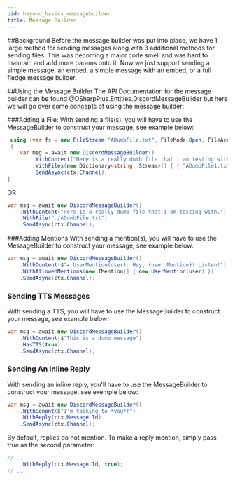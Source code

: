 ```yaml
---
uid: beyond_basics_messagebuilder
title: Message Builder
---
```


##Background
Before the message builder was put into place, we have 1 large method for sending messages along with 3 additional methods for sending files.  This
was becoming a major code smell and was hard to maintain and add more params onto it.  Now we just support sending a simple message, an embed, a simple
message with an embed, or a full fledge message builder.

##Using the Message Builder
The API Documentation for the message builder can be found @DSharpPlus.Entities.DiscordMessageBuilder but here we will go over some concepts of using the
message builder:

###Adding a File:
With sending a file(s), you will have to use the MessageBuilder to construct your message, see example below:

```cs
 using (var fs = new FileStream("ADumbFile.txt", FileMode.Open, FileAccess.Read))
 {
    var msg = await new DiscordMessageBuilder()
        .WithContent("Here is a really dumb file that i am testing with.")
        .WithFiles(new Dictionary<string, Stream>() { { "ADumbFile1.txt", fs } })
        .SendAsync(ctx.Channel);           
}
```
OR

```cs
var msg = await new DiscordMessageBuilder()
    .WithContent("Here is a really dumb file that i am testing with.")
    .WithFile("./ADumbFile.txt")
    .SendAsync(ctx.Channel);
```

###Adding Mentions
With sending a mention(s), you will have to use the MessageBuilder to construct your message, see example below:

```cs
var msg = await new DiscordMessageBuilder()
    .WithContent($"✔ UserMention(user): Hey, {user.Mention}! Listen!")
    .WithAllowedMentions(new IMention[] { new UserMention(user) })
    .SendAsync(ctx.Channel);      
```

### Sending TTS Messages
With sending a TTS, you will have to use the MessageBuilder to construct your message, see example below:

```cs
var msg = await new DiscordMessageBuilder()
    .WithContent($"This is a dumb message")
    .HasTTS(true)
    .SendAsync(ctx.Channel);      
```
### Sending An Inline Reply
With sending an inline reply, you'll have to use the MessageBuilder to construct your message, see exemple below:
```cs
var msg = await new DiscordMessageBuilder()
    .WithConent($"I'm talking to *you*!")
    .WithReply(ctx.Message.Id)
    .SendAsync(ctx.Channel);
```
By default, replies do not mention. To make a reply mention, simply pass true as the second parameter:
```cs
// ...
    .WithReply(ctx.Message.Id, true);
// ...
```
